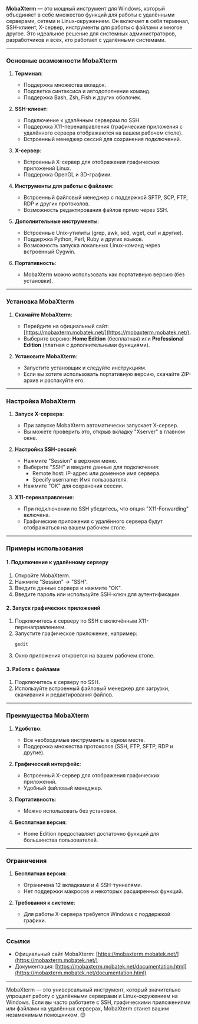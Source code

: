 **MobaXterm** — это мощный инструмент для Windows, который объединяет в себе множество функций для работы с удалёнными серверами, сетями и Linux-окружением. Он включает в себя терминал, SSH-клиент, X-сервер, инструменты для работы с файлами и многое другое. Это идеальное решение для системных администраторов, разработчиков и всех, кто работает с удалёнными системами.

---

### **Основные возможности MobaXterm**

1. **Терминал**:
   - Поддержка множества вкладок.
   - Подсветка синтаксиса и автодополнение команд.
   - Поддержка Bash, Zsh, Fish и других оболочек.

2. **SSH-клиент**:
   - Подключение к удалённым серверам по SSH.
   - Поддержка X11-перенаправления (графические приложения с удалённого сервера отображаются на вашем рабочем столе).
   - Встроенный менеджер сессий для сохранения подключений.

3. **X-сервер**:
   - Встроенный X-сервер для отображения графических приложений Linux.
   - Поддержка OpenGL и 3D-графики.

4. **Инструменты для работы с файлами**:
   - Встроенный файловый менеджер с поддержкой SFTP, SCP, FTP, RDP и других протоколов.
   - Возможность редактирования файлов прямо через SSH.

5. **Дополнительные инструменты**:
   - Встроенные Unix-утилиты (grep, awk, sed, wget, curl и другие).
   - Поддержка Python, Perl, Ruby и других языков.
   - Возможность запуска локальных Linux-команд через встроенный Cygwin.

6. **Портативность**:
   - MobaXterm можно использовать как портативную версию (без установки).

---

### **Установка MobaXterm**

1. **Скачайте MobaXterm**:
   - Перейдите на официальный сайт: [https://mobaxterm.mobatek.net/](https://mobaxterm.mobatek.net/).
   - Выберите версию: **Home Edition** (бесплатная) или **Professional Edition** (платная с дополнительными функциями).

2. **Установите MobaXterm**:
   - Запустите установщик и следуйте инструкциям.
   - Если вы хотите использовать портативную версию, скачайте ZIP-архив и распакуйте его.

---

### **Настройка MobaXterm**

1. **Запуск X-сервера**:
   - При запуске MobaXterm автоматически запускает X-сервер.
   - Вы можете проверить это, открыв вкладку "Xserver" в главном окне.

2. **Настройка SSH-сессий**:
   - Нажмите "Session" в верхнем меню.
   - Выберите "SSH" и введите данные для подключения:
     - Remote host: IP-адрес или доменное имя сервера.
     - Specify username: Имя пользователя.
   - Нажмите "OK" для сохранения сессии.

3. **X11-перенаправление**:
   - При подключении по SSH убедитесь, что опция "X11-Forwarding" включена.
   - Графические приложения с удалённого сервера будут отображаться на вашем рабочем столе.

---

### **Примеры использования**

#### **1. Подключение к удалённому серверу**
1. Откройте MobaXterm.
2. Нажмите "Session" → "SSH".
3. Введите данные сервера и нажмите "OK".
4. Введите пароль или используйте SSH-ключ для аутентификации.

#### **2. Запуск графических приложений**
1. Подключитесь к серверу по SSH с включённым X11-перенаправлением.
2. Запустите графическое приложение, например:
   ```bash
   gedit
   ```
3. Окно приложения откроется на вашем рабочем столе.

#### **3. Работа с файлами**
1. Подключитесь к серверу по SSH.
2. Используйте встроенный файловый менеджер для загрузки, скачивания и редактирования файлов.

---

### **Преимущества MobaXterm**

1. **Удобство**:
   - Все необходимые инструменты в одном месте.
   - Поддержка множества протоколов (SSH, FTP, SFTP, RDP и другие).

2. **Графический интерфейс**:
   - Встроенный X-сервер для отображения графических приложений.
   - Удобный файловый менеджер.

3. **Портативность**:
   - Можно использовать без установки.

4. **Бесплатная версия**:
   - Home Edition предоставляет достаточно функций для большинства пользователей.

---

### **Ограничения**

1. **Бесплатная версия**:
   - Ограничена 12 вкладками и 4 SSH-туннелями.
   - Нет поддержки макросов и некоторых расширенных функций.

2. **Требования к системе**:
   - Для работы X-сервера требуется Windows с поддержкой графики.

---

### **Ссылки**

- Официальный сайт MobaXterm: [https://mobaxterm.mobatek.net/](https://mobaxterm.mobatek.net/)
- Документация: [https://mobaxterm.mobatek.net/documentation.html](https://mobaxterm.mobatek.net/documentation.html)

---

MobaXterm — это универсальный инструмент, который значительно упрощает работу с удалёнными серверами и Linux-окружением на Windows. Если вы часто работаете с SSH, графическими приложениями или файлами на удалённых серверах, MobaXterm станет вашим незаменимым помощником. 😊